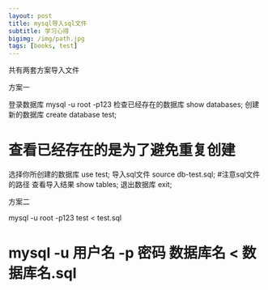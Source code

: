 ```yaml
---
layout: post
title: mysql导入sql文件
subtitle: 学习心得
bigimg: /img/path.jpg
tags: [books, test]
---
```


共有两套方案导入文件

 方案一
 

登录数据库
mysql -u root -p123
检查已经存在的数据库
show databases;
创建新的数据库
create database test;
# 查看已经存在的是为了避免重复创建
选择你所创建的数据库
use test;
导入sql文件
source db-test.sql;
#注意sql文件的路径
查看导入结果
show tables;
退出数据库
exit;

 方案二
 
mysql -u root -p123 test < test.sql
# mysql -u 用户名 -p 密码 数据库名 < 数据库名.sql
